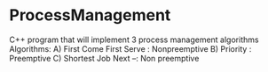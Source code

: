 # ProcessManagement

C++ program that will implement 3 process management algorithms
Algorithms: 
A) First Come First Serve : Nonpreemptive
B) Priority : Preemptive
C) Shortest Job Next –: Non preemptive
